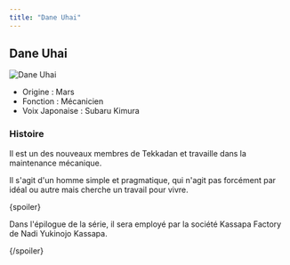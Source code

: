```yaml
---
title: "Dane Uhai"
---
```


Dane Uhai
---------


![Dane Uhai](/images/stories/saga/g-tekketsu-s2/persos/dayne-uhai.png)


* Origine : Mars
* Fonction : Mécanicien
* Voix Japonaise : Subaru Kimura


### Histoire


Il est un des nouveaux membres de Tekkadan et travaille dans la maintenance mécanique. 


Il s'agit d'un homme simple et pragmatique, qui n'agit pas forcément par idéal ou autre mais cherche un travail pour vivre. 


{spoiler}


Dans l'épilogue de la série, il sera employé par la société Kassapa Factory de Nadi Yukinojo Kassapa.


{/spoiler}


